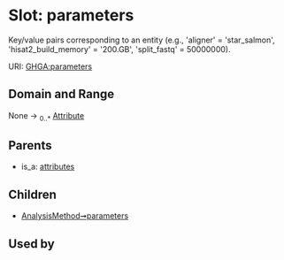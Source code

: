 
# Slot: parameters


Key/value pairs corresponding to an entity (e.g., 'aligner' = 'star_salmon',  'hisat2_build_memory' = '200.GB', 'split_fastq' = 50000000).

URI: [GHGA:parameters](https://w3id.org/GHGA/parameters)


## Domain and Range

None &#8594;  <sub>0..\*</sub> [Attribute](Attribute.md)

## Parents

 *  is_a: [attributes](attributes.md)

## Children

 *  [AnalysisMethod➞parameters](AnalysisMethod_parameters.md)

## Used by

